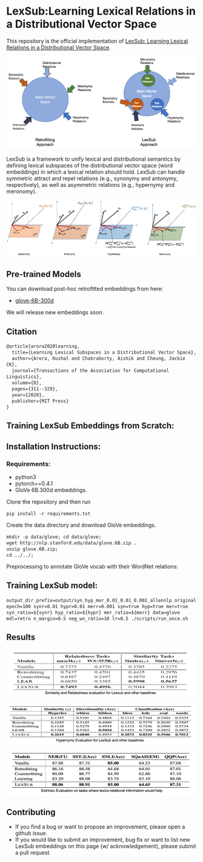 # LexSub:Learning Lexical Relations in a Distributional Vector Space

This repository is the official implementation of [LexSub: Learning Lexical Relations in a Distributional Vector Space](https://www.mitpressjournals.org/doi/full/10.1162/tacl_a_00316).



 ![LexSub vs Retrofitting Approaches ](img/Concept.png "LexSub Approach" ) 

LexSub is a framework to unify lexical and distributional semantics by defining lexical subspaces of the distributional vector space (word embeddings) in which a lexical relation should hold. LexSub can handle symmetric attract and repel relations (e.g., synonymy and antonymy, respectively), as well as asymmetric relations (e.g., hypernymy and meronomy).
 
 ![LexSub Subspaces ](img/subspaces_combined.png "LexSub Subspaces" ) 


## Pre-trained Models
You can download post-hoc retrofitted embeddings from here:
* [glove-6B-300d](http://)

We will release new embeddings soon.
## Citation
```
@article{arora2020learning,
  title={Learning Lexical Subspaces in a Distributional Vector Space},
  author={Arora, Kushal and Chakraborty, Aishik and Cheung, Jackie CK},
  journal={Transactions of the Association for Computational Linguistics},
  volume={8},
  pages={311--329},
  year={2020},
  publisher={MIT Press}
}
```

## Training LexSub Embeddings from Scratch:

## Installation Instructions:

### Requirements:
* python3
* pytorch==0.4.1
* GloVe 6B.300d embeddings.

Clone the repository and then run
```
pip install -r requirements.txt
```
Create the data directory and download GloVe embeddings.
```
mkdir -p data/glove; cd data/glove;
wget http://nlp.stanford.edu/data/glove.6B.zip .
unzip glove.6B.zip;
cd ../../;
```

Preprocessing to annotate GloVe vocab with their WordNet relations:

## Training LexSub model:
```
output_dir_prefix=output/syn_hyp_mer_0.01_0.01_0.001_allennlp_original epoch=100 synr=0.01 hypr=0.01 merr=0.001 syn=true hyp=true mer=true syn_ratio=${synr} hyp_ratio=${hypr} mer_ratio=${merr} data=glove mdl=retro n_margin=0.5 neg_wn_ratio=10 lr=0.5 ./scripts/run_once.sh 

```


## Results
 ![Similarity and Relatedness Results ](img/similarity_relatedness.png "Similarity and Relatedness Results" ) 

 ![Hyerpnymy Results ](img/hypernymy_evaluation.png "Hypernymy Results" ) 

 ![Extrinsic Task Results ](img/extrinsic_results.png "Extrinsic Task Results" ) 

## Contributing
* If you find a bug or want to propose an improvement, please open a github issue.
* If you would like to submit an improvement, bug fix or want to list new LexSub embeddings on this page (w/ acknowledgement), please submit a pull request.
